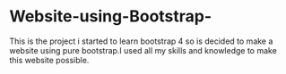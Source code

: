 # Website-using-Bootstrap-
This is the project i started to learn bootstrap 4 so is decided to make a website using pure bootstrap.I used all my skills and knowledge to make this website possible.
